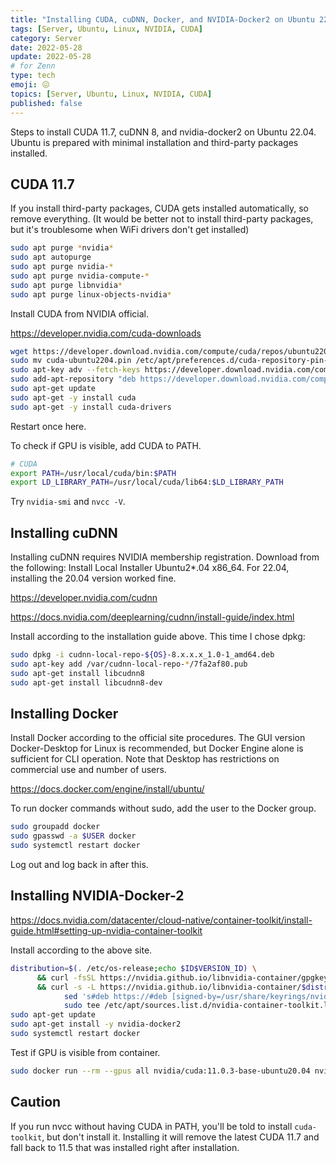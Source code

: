 ```yaml
---
title: "Installing CUDA, cuDNN, Docker, and NVIDIA-Docker2 on Ubuntu 22.04"
tags: [Server, Ubuntu, Linux, NVIDIA, CUDA]
category: Server
date: 2022-05-28
update: 2022-05-28
# for Zenn
type: tech
emoji: 😖
topics: [Server, Ubuntu, Linux, NVIDIA, CUDA]
published: false
---
```


Steps to install CUDA 11.7, cuDNN 8, and nvidia-docker2 on Ubuntu 22.04.
Ubuntu is prepared with minimal installation and third-party packages installed.

## CUDA 11.7

If you install third-party packages, CUDA gets installed automatically, so remove everything.
(It would be better not to install third-party packages, but it's troublesome when WiFi drivers don't get installed)

```bash
sudo apt purge *nvidia*
sudo apt autopurge
sudo apt purge nvidia-*
sudo apt purge nvidia-compute-*
sudo apt purge libnvidia*
sudo apt purge linux-objects-nvidia*
```

Install CUDA from NVIDIA official.

<https://developer.nvidia.com/cuda-downloads>

```bash
wget https://developer.download.nvidia.com/compute/cuda/repos/ubuntu2204/x86_64/cuda-ubuntu2204.pin
sudo mv cuda-ubuntu2204.pin /etc/apt/preferences.d/cuda-repository-pin-600
sudo apt-key adv --fetch-keys https://developer.download.nvidia.com/compute/cuda/repos/ubuntu2204/x86_64/3bf863cc.pub
sudo add-apt-repository "deb https://developer.download.nvidia.com/compute/cuda/repos/ubuntu2204/x86_64/ /"
sudo apt-get update
sudo apt-get -y install cuda
sudo apt-get -y install cuda-drivers
```

Restart once here.

To check if GPU is visible, add CUDA to PATH.

```bash
# CUDA
export PATH=/usr/local/cuda/bin:$PATH
export LD_LIBRARY_PATH=/usr/local/cuda/lib64:$LD_LIBRARY_PATH
```

Try `nvidia-smi` and `nvcc -V`.

## Installing cuDNN

Installing cuDNN requires NVIDIA membership registration.
Download from the following:
Install Local Installer Ubuntu2*.04 x86_64. For 22.04, installing the 20.04 version worked fine.

<https://developer.nvidia.com/cudnn>

<https://docs.nvidia.com/deeplearning/cudnn/install-guide/index.html>

Install according to the installation guide above.
This time I chose dpkg:

```bash
sudo dpkg -i cudnn-local-repo-${OS}-8.x.x.x_1.0-1_amd64.deb
sudo apt-key add /var/cudnn-local-repo-*/7fa2af80.pub
sudo apt-get install libcudnn8
sudo apt-get install libcudnn8-dev
```

## Installing Docker

Install Docker according to the official site procedures.
The GUI version Docker-Desktop for Linux is recommended, but Docker Engine alone is sufficient for CLI operation.
Note that Desktop has restrictions on commercial use and number of users.

https://docs.docker.com/engine/install/ubuntu/

To run docker commands without sudo, add the user to the Docker group.

```bash
sudo groupadd docker
sudo gpasswd -a $USER docker
sudo systemctl restart docker
```

Log out and log back in after this.

## Installing NVIDIA-Docker-2

<https://docs.nvidia.com/datacenter/cloud-native/container-toolkit/install-guide.html#setting-up-nvidia-container-toolkit>

Install according to the above site.

```bash
distribution=$(. /etc/os-release;echo $ID$VERSION_ID) \
      && curl -fsSL https://nvidia.github.io/libnvidia-container/gpgkey | sudo gpg --dearmor -o /usr/share/keyrings/nvidia-container-toolkit-keyring.gpg \
      && curl -s -L https://nvidia.github.io/libnvidia-container/$distribution/libnvidia-container.list | \
            sed 's#deb https://#deb [signed-by=/usr/share/keyrings/nvidia-container-toolkit-keyring.gpg] https://#g' | \
            sudo tee /etc/apt/sources.list.d/nvidia-container-toolkit.list
sudo apt-get update
sudo apt-get install -y nvidia-docker2
sudo systemctl restart docker
```

Test if GPU is visible from container.

```bash
sudo docker run --rm --gpus all nvidia/cuda:11.0.3-base-ubuntu20.04 nvidia-smi
```

## Caution

If you run nvcc without having CUDA in PATH, you'll be told to install `cuda-toolkit`, but don't install it.
Installing it will remove the latest CUDA 11.7 and fall back to 11.5 that was installed right after installation.